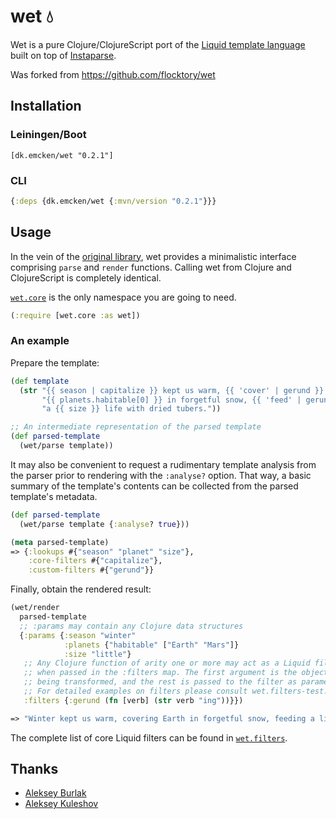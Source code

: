# wet 💧

Wet is a pure Clojure/ClojureScript port of the [Liquid template language](https://shopify.github.io/liquid/)
built on top of [Instaparse](https://github.com/Engelberg/instaparse).

Was forked from https://github.com/flocktory/wet


## Installation

### Leiningen/Boot

```
[dk.emcken/wet "0.2.1"]
```

### CLI

```clojure
{:deps {dk.emcken/wet {:mvn/version "0.2.1"}}}
```


## Usage

In the vein of the [original library](https://github.com/Shopify/liquid),
wet provides a minimalistic interface comprising `parse` and `render` functions.
Calling wet from Clojure and ClojureScript is completely identical.

[`wet.core`](https://github.com/jacobemcken/wet/blob/master/src/wet/core.cljc)
is the only namespace you are going to need.

```clojure
(:require [wet.core :as wet])
```


### An example

Prepare the template:

```clojure
(def template
  (str "{{ season | capitalize }} kept us warm, {{ 'cover' | gerund }} "
       "{{ planets.habitable[0] }} in forgetful snow, {{ 'feed' | gerund }} "
       "a {{ size }} life with dried tubers."))

;; An intermediate representation of the parsed template
(def parsed-template
  (wet/parse template))
```

It may also be convenient to request a rudimentary template analysis
from the parser prior to rendering with the `:analyse?` option.
That way, a basic summary of the template's contents can be collected
from the parsed template's metadata.

```clojure
(def parsed-template
  (wet/parse template {:analyse? true}))
```

```clojure
(meta parsed-template)
=> {:lookups #{"season" "planet" "size"},
    :core-filters #{"capitalize"},
    :custom-filters #{"gerund"}}
```

Finally, obtain the rendered result:

```clojure
(wet/render
  parsed-template
  ;; :params may contain any Clojure data structures
  {:params {:season "winter"
            :planets {"habitable" ["Earth" "Mars"]}
            :size "little"}
   ;; Any Clojure function of arity one or more may act as a Liquid filter
   ;; when passed in the :filters map. The first argument is the object
   ;; being transformed, and the rest is passed to the filter as parameters.
   ;; For detailed examples on filters please consult wet.filters-test.
   :filters {:gerund (fn [verb] (str verb "ing"))}})
```

```clojure 
=> "Winter kept us warm, covering Earth in forgetful snow, feeding a little life with dried tubers."
```

The complete list of core Liquid filters can be found in
[`wet.filters`](https://github.com/jacobemcken/wet/blob/master/src/wet/filters.cljc).


## Thanks

- [Aleksey Burlak](https://github.com/leshaburlak)
- [Aleksey Kuleshov](https://github.com/superkonduktr)
